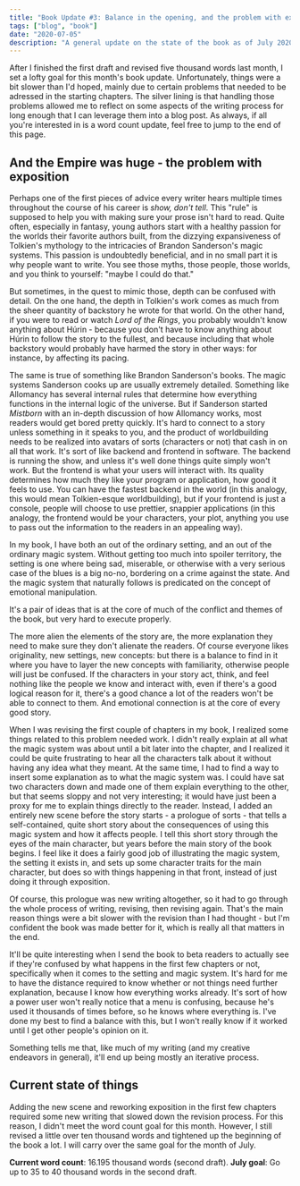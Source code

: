 ```yaml
---
title: "Book Update #3: Balance in the opening, and the problem with exposition"
tags: ["blog", "book"]
date: "2020-07-05"
description: "A general update on the state of the book as of July 2020, and some musings on how to do exposition right."
---
```


After I finished the first draft and revised five thousand words last month, I set a lofty goal for this month's book update. Unfortunately, things were a bit slower than I'd hoped, mainly due to certain problems that needed to be adressed in the starting chapters. The silver lining is that handling those problems allowed me to reflect on some aspects of the writing process for long enough that I can leverage them into a blog post. As always, if all you're interested in is a word count update, feel free to jump to the end of this page.

## And the Empire was huge - the problem with exposition

Perhaps one of the first pieces of advice every writer hears multiple times throughout the course of his career is *show, don't tell*. This "rule" is supposed to help you with making sure your prose isn't hard to read. Quite often, especially in fantasy, young authors start with a healthy passion for the worlds their favorite authors built, from the dizzying expansiveness of Tolkien's mythology to the intricacies of Brandon Sanderson's magic systems. This passion is undoubtedly beneficial, and in no small part it is why people want to write. You see those myths, those people, those worlds, and you think to yourself: "maybe I could do that."

But sometimes, in the quest to mimic those, depth can be confused with detail. On the one hand, the depth in Tolkien's work comes as much from the sheer quantity of backstory he wrote for that world. On the other hand, if you were to read or watch *Lord of the Rings*, you probably wouldn't know anything about Húrin - because you don't have to know anything about Húrin to follow the story to the fullest, and because including that whole backstory would probably have harmed the story in other ways: for instance, by affecting its pacing. 

The same is true of something like Brandon Sanderson's books. The magic systems Sanderson cooks up are usually extremely detailed. Something like Allomancy has several internal rules that determine how everything functions in the internal logic of the universe. But if Sanderson started *Mistborn* with an in-depth discussion of how Allomancy works, most readers would get bored pretty quickly. It's hard to connect to a story unless something in it speaks to you, and the product of worldbuilding needs to be realized into avatars of sorts (characters or not) that cash in on all that work. It's sort of like backend and frontend in software. The backend is running the show, and unless it's well done things quite simply won't work. But the frontend is what your users will interact with. Its quality determines how much they like your program or application, how good it feels to use. You can have the fastest backend in the world (in this analogy, this would mean Tolkien-esque worldbuilding), but if your frontend is just a console, people will choose to use prettier, snappier applications (in this analogy, the frontend would be your characters, your plot, anything you use to pass out the information to the readers in an appealing way). 

In my book, I have both an out of the ordinary setting, and an out of the ordinary magic system. Without getting too much into spoiler territory, the setting is one where being sad, miserable, or otherwise with a very serious case of the blues is a big no-no, bordering on a crime against the state. And the magic system that naturally follows is predicated on the concept of emotional manipulation. 

It's a pair of ideas that is at the core of much of the conflict and themes of the book, but very hard to execute properly. 

The more alien the elements of the story are, the more explanation they need to make sure they don't alienate the readers. Of course everyone likes originality, new settings, new concepts: but there is a balance to find in it where you have to layer the new concepts with familiarity, otherwise people will just be confused. If the characters in your story act, think, and feel nothing like the people we know and interact with, even if there's a good logical reason for it, there's a good chance a lot of the readers won't be able to connect to them. And emotional connection is at the core of every good story. 

When I was revising the first couple of chapters in my book, I realized some things related to this problem needed work. I didn't really explain at all what the magic system was about until a bit later into the chapter, and I realized it could be quite frustrating to hear all the characters talk about it without having any idea what they meant. At the same time, I had to find a way to insert some explanation as to what the magic system was. I could have sat two characters down and made one of them explain everything to the other, but that seems sloppy and not very interesting; it would have just been a proxy for me to explain things directly to the reader. Instead, I added an entirely new scene before the story starts - a prologue of sorts - that tells a self-contained, quite short story about the consequences of using this magic system and how it affects people. I tell this short story through the eyes of the main character, but years before the main story of the book begins. I feel like it does a fairly good job of illustrating the magic system, the setting it exists in, and sets up some character traits for the main character, but does so with things happening in that front, instead of just doing it through exposition. 

Of course, this prologue was new writing altogether, so it had to go through the whole process of writing, revising, then revising again. That's the main reason things were a bit slower with the revision than I had thought - but I'm confident the book was made better for it, which is really all that matters in the end.

It'll be quite interesting when I send the book to beta readers to actually see if they're confused by what happens in the first few chapters or not, specifically when it comes to the setting and magic system. It's hard for me to have the distance required to know whether or not things need further explanation, because I know how everything works already. It's sort of how a power user won't really notice that a menu is confusing, because he's used it thousands of times before, so he knows where everything is. I've done my best to find a balance with this, but I won't really know if it worked until I get other people's opinion on it.

Something tells me that, like much of my writing (and my creative endeavors in general), it'll end up being mostly an iterative process.

## Current state of things

Adding the new scene and reworking exposition in the first few chapters required some new writing that slowed down the revision process. For this reason, I didn't meet the word count goal for this month. However, I still revised a little over ten thousand words and tightened up the beginning of the book a lot. I will carry over the same goal for the month of July.

**Current word count**: 16.195 thousand words (second draft).
**July goal**: Go up to 35 to 40 thousand words in the second draft.